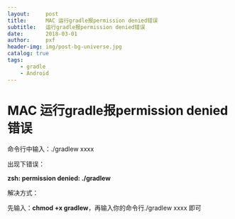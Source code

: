 ```yaml
---
layout:     post
title:      MAC 运行gradle报permission denied错误
subtitle:   运行gradle报permission denied错误
date:       2018-03-01
author:     pxf
header-img: img/post-bg-universe.jpg
catalog: true
tags:
    - gradle
    - Android
---
```

# MAC 运行gradle报permission denied错误

命令行中输入：./gradlew xxxx  

出现下错误：

**zsh: permission denied: ./gradlew**

解决方式：

先输入：**chmod +x gradlew**，再输入你的命令行./gradlew xxxx 即可